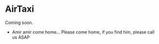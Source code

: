 AirTaxi
=======

Coming soon.


* Amir amir come home... Please come home, if you find him, please call
us ASAP
